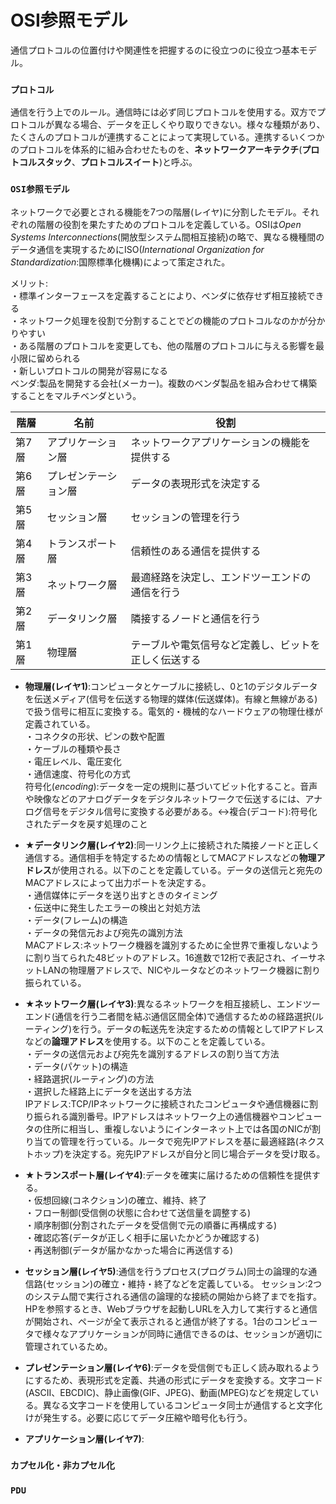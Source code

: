 # OSI参照モデル
通信プロトコルの位置付けや関連性を把握するのに役立つのに役立つ基本モデル。

### **`プロトコル`**
通信を行う上でのルール。通信時には必ず同じプロトコルを使用する。双方でプロトコルが異なる場合、データを正しくやり取りできない。様々な種類があり、たくさんのプロトコルが連携することによって実現している。連携するいくつかのプロトコルを体系的に組み合わせたものを、**ネットワークアーキテクチ**(**プロトコルスタック**、**プロトコルスイート**)と呼ぶ。
### **`OSI参照モデル`**
ネットワークで必要とされる機能を7つの階層(レイヤ)に分割したモデル。それぞれの階層の役割を果たすためのプロトコルを定義している。OSIは*Open Systems Interconnections*(開放型システム間相互接続)の略で、異なる機種間のデータ通信を実現するためにISO(*International Organization for Standardization*:国際標準化機構)によって策定された。  

メリット:  
・標準インターフェースを定義することにより、ベンダに依存せず相互接続できる  
・ネットワーク処理を役割で分割することでどの機能のプロトコルなのかが分かりやすい  
・ある階層のプロトコルを変更しても、他の階層のプロトコルに与える影響を最小限に留められる  
・新しいプロトコルの開発が容易になる  
ベンダ:製品を開発する会社(メーカー)。複数のベンダ製品を組み合わせて構築することをマルチベンダという。

|階層 |名前              |役割                                        |
|----|-----------------|--------------------------------------------|
|第7層|アプリケーション層  |ネットワークアプリケーションの機能を提供する       |
|第6層|プレゼンテーション層|データの表現形式を決定する                      |
|第5層|セッション層       |セッションの管理を行う                         |
|第4層|トランスポート層    |信頼性のある通信を提供する                     |
|第3層|ネットワーク層      |最適経路を決定し、エンドツーエンドの通信を行う    |
|第2層|データリンク層     |隣接するノードと通信を行う                      |
|第1層|物理層            |テーブルや電気信号など定義し、ビットを正しく伝送する|

- **物理層(レイヤ1)**:コンピュータとケーブルに接続し、0と1のデジタルデータを伝送メディア(信号を伝送する物理的媒体(伝送媒体)。有線と無線がある)で扱う信号に相互に変換する。電気的・機械的なハードウェアの物理仕様が定義されている。  
・コネクタの形状、ピンの数や配置  
・ケーブルの種類や長さ  
・電圧レベル、電圧変化  
・通信速度、符号化の方式  
符号化(*encoding*):データを一定の規則に基づいてビット化すること。音声や映像などのアナログデータをデジタルネットワークで伝送するには、アナログ信号をデジタル信号に変換する必要がある。↔︎複合(デコード):符号化されたデータを戻す処理のこと

- **★データリンク層(レイヤ2)**:同一リンク上に接続された隣接ノードと正しく通信する。通信相手を特定するための情報としてMACアドレスなどの**物理アドレス**が使用される。以下のことを定義している。データの送信元と宛先のMACアドレスによって出力ポートを決定する。  
・通信媒体にデータを送り出すときのタイミング  
・伝送中に発生したエラーの検出と対処方法  
・データ(フレーム)の構造  
・データの発信元および宛先の識別方法  
MACアドレス:ネットワーク機器を識別するために全世界で重複しないように割り当てられた48ビットのアドレス。16進数で12桁で表記され、イーサネットLANの物理層アドレスで、NICやルータなどのネットワーク機器に割り振られている。

- **★ネットワーク層(レイヤ3)**:異なるネットワークを相互接続し、エンドツーエンド(通信を行う二者間を結ぶ通信区間全体)で通信するための経路選択(ルーティング)を行う。データの転送先を決定するための情報としてIPアドレスなどの**論理アドレス**を使用する。以下のことを定義している。  
・データの送信元および宛先を識別するアドレスの割り当て方法  
・データ(パケット)の構造  
・経路選択(ルーティング)の方法  
・選択した経路上にデータを送出する方法  
IPアドレス:TCP/IPネットワークに接続されたコンピュータや通信機器に割り振られる識別番号。IPアドレスはネットワーク上の通信機器やコンピュータの住所に相当し、重複しないようにインターネット上では各国のNICが割り当ての管理を行っている。ルータで宛先IPアドレスを基に最適経路(ネクストホップ)を決定する。宛先IPアドレスが自分と同じ場合データを受け取る。

- **★トランスポート層(レイヤ4)**:データを確実に届けるための信頼性を提供する。  
・仮想回線(コネクション)の確立、維持、終了  
・フロー制御(受信側の状態に合わせて送信量を調整する)  
・順序制御(分割されたデータを受信側で元の順番に再構成する)  
・確認応答(データが正しく相手に届いたかどうか確認する)  
・再送制御(データが届かなかった場合に再送信する)  

- **セッション層(レイヤ5)**:通信を行うプロセス(プログラム)同士の論理的な通信路(セッション)の確立・維持・終了などを定義している。
セッション:2つのシステム間で実行される通信の論理的な接続の開始から終了までを指す。HPを参照するとき、Webブラウザを起動しURLを入力して実行すると通信が開始され、ページが全て表示されると通信が終了する。1台のコンピュータで様々なアプリケーションが同時に通信できるのは、セッションが適切に管理されているため。

- **プレゼンテーション層(レイヤ6)**:データを受信側でも正しく読み取れるようにするため、表現形式を定義、共通の形式にデータを変換する。文字コード(ASCII、EBCDIC)、静止画像(GIF、JPEG)、動画(MPEG)などを規定している。異なる文字コードを使用しているコンピュータ同士が通信すると文字化けが発生する。必要に応じてデータ圧縮や暗号化も行う。

- **アプリケーション層(レイヤ7)**:

### **`カプセル化・非カプセル化`**
### **`PDU`**
